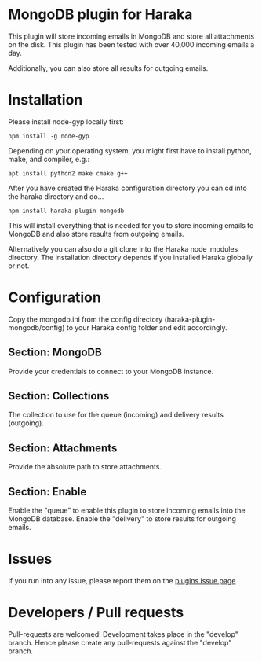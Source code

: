 # MongoDB plugin for Haraka

This plugin will store incoming emails in MongoDB and store all attachments on the disk. This plugin has been tested with over 40,000 incoming emails a day.

Additionally, you can also store all results for outgoing emails.

# Installation

Please install node-gyp locally first:

```
npm install -g node-gyp
```

Depending on your operating system, you might first have to install python, make, and compiler, e.g.:

```
apt install python2 make cmake g++
```

After you have created the Haraka configuration directory you can cd into the haraka directory and do...

```
npm install haraka-plugin-mongodb
```

This will install everything that is needed for you to store incoming emails to MongoDB and also store results from outgoing emails.

Alternatively you can also do a git clone into the Haraka node_modules directory. The installation directory depends if you installed Haraka globally or not.

# Configuration

Copy the mongodb.ini from the config directory (haraka-plugin-mongodb/config) to your Haraka config folder and edit accordingly.

## Section: MongoDB

Provide your credentials to connect to your MongoDB instance.

## Section: Collections

The collection to use for the queue (incoming) and delivery results (outgoing).

## Section: Attachments

Provide the absolute path to store attachments.

## Section: Enable

Enable the "queue" to enable this plugin to store incoming emails into the MongoDB database. Enable the "delivery" to store results for outgoing emails.

# Issues

If you run into any issue, please report them on the [plugins issue page](https://github.com/Helpmonks/haraka-plugin-mongodb/issues)

# Developers / Pull requests

Pull-requests are welcomed! Development takes place in the "develop" branch. Hence please create any pull-requests against the "develop" branch.

